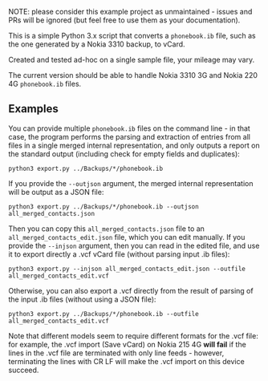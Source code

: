 NOTE: please consider this example project as unmaintained - issues and PRs
will be ignored (but feel free to use them as your documentation).

This is a simple Python 3.x script that converts a `phonebook.ib` file, such
as the one generated by a Nokia 3310 backup, to vCard.

Created and tested ad-hoc on a single sample file, your mileage may vary.

The current version should be able to handle Nokia 3310 3G and Nokia 220 4G
`phonebook.ib` files.

## Examples

You can provide multiple `phonebook.ib` files on the command line - in that
case, the program performs the parsing and extraction of entries from all files
in a single merged internal representation, and only outputs a report on the
standard output (including check for empty fields and duplicates):

```lang-none
python3 export.py ../Backups/*/phonebook.ib
```

If you provide the `--outjson` argument, the merged internal representation
will be output as a JSON file:

```lang-none
python3 export.py ../Backups/*/phonebook.ib --outjson all_merged_contacts.json
```

Then you can copy this `all_merged_contacts.json` file to an
`all_merged_contacts_edit.json` file, which you can edit manually. If you
provide the `--injson` argument, then you can read in the edited file, and
use it to export directly a .vcf vCard file (without parsing input .ib files):

```lang-none
python3 export.py --injson all_merged_contacts_edit.json --outfile all_merged_contacts_edit.vcf
```

Otherwise, you can also export a .vcf directly from the result of parsing of the
input .ib files (without using a JSON file):

```lang-none
python3 export.py ../Backups/*/phonebook.ib --outfile all_merged_contacts_edit.vcf
```

Note that different models seem to require different formats for the .vcf file: for example, the .vcf import (Save vCard) on Nokia 215 4G **will fail** if the lines in the .vcf file are terminated with only line feeds - however, terminating the lines with CR LF will make the .vcf import on this device succeed.
